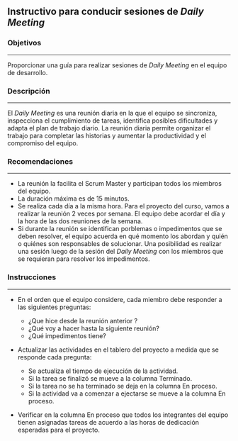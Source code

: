 ## Instructivo para conducir sesiones de *Daily Meeting*

### Objetivos
---
Proporcionar una guía para realizar sesiones de *Daily Meeting* en el equipo de desarrollo.

### Descripción 
---
El *Daily Meeting* es una reunión diaria en la que el equipo se sincroniza, inspecciona el cumplimiento de tareas, identifica posibles dificultades y adapta el plan de trabajo diario. La reunión diaria permite organizar el trabajo para completar las historias y aumentar la productividad y el compromiso del equipo. 

### Recomendaciones
---
* La reunión la facilita el Scrum Master y participan todos los miembros del equipo.
* La duración máxima es de 15 minutos.
* Se realiza cada día a la misma hora. Para el proyecto del curso, vamos a realizar la reunión 2 veces por semana. El equipo debe acordar el día y la hora de las dos reuniones de la semana.
* Si durante la reunión se identifican porblemas o impedimentos que se deben resolver, el equipo acuerda en qué momento los abordan y quién o quiénes son responsables de solucionar. Una posibilidad es realizar una sesión luego de la sesión del *Daily Meeting* con los miembros que se requieran para resolver los impedimentos.

### Instrucciones
---
* En el orden que el equipo considere, cada miembro debe responder a las siguientes preguntas:
  * ¿Que hice desde la reunión anterior ? 
  * ¿Qué voy a hacer hasta la siguiente reunión?
  * ¿Qué impedimentos tiene?
 
* Actualizar las actividades en el tablero del proyecto a medida que se responde cada pregunta: 
  *  Se actualiza el tiempo de ejecución de la actividad.
  *  Si la tarea se finalizó se mueve a la columna Terminado.
  *  Si la tarea no se ha terminado se deja en la columna En proceso.
  *  Si la actividad va a comenzar a ejectarse se mueve a la columna En proceso.

* Verificar en la columna En proceso que todos los integrantes del equipo tienen asignadas tareas de acuerdo a las horas de dedicación esperadas para el proyecto.

